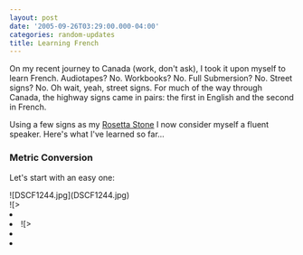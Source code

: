 ```yaml
---
layout: post
date: '2005-09-26T03:29:00.000-04:00'
categories: random-updates
title: Learning French
---
```


On my recent journey to Canada (work, don't ask), I took it upon myself to learn French. Audiotapes? No. Workbooks? No. Full Submersion? No. Street signs? No. Oh wait, yeah, street signs. For much of the way through Canada, the highway signs came in pairs: the first in English and the second in French.

Using a few signs as my [Rosetta Stone](http://en.wikipedia.org/wiki/Rosetta_stone) I now consider myself a fluent speaker. Here's what I've learned so far...

<h3>Metric Conversion</h3>

Let's start with an easy one:


<div class="compare">![DSCF1244.jpg](DSCF1244.jpg)
<div class="compare">![>	<li value=](>	<li value=)
<div class="compare">![>	<li value=](>	<li value=)Awesome, now I have a fluent vocabulary of 17 words. My next challenge is to communicate with others using only these words.  Feel free to submit your suggested sentences as a comment.